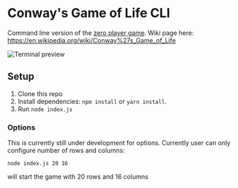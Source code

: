 # Conway's Game of Life CLI
Command line version of the [zero player game](https://en.wikipedia.org/wiki/Zero-player_game?oldformat=true). Wiki page here: 
https://en.wikipedia.org/wiki/Conway%27s_Game_of_Life

![Terminal preview](https://media.giphy.com/media/2UnJcfVZTkXJHAFtLk/giphy.gif)

## Setup
1. Clone this repo
2. Install dependencies: `npm install` or `yarn install`.
3. Run `node index.js`

### Options
This is currently still under development for options. Currently user can only configure number of rows and columns:

  `node index.js 20 16`

will start the game with 20 rows and 16 columns
